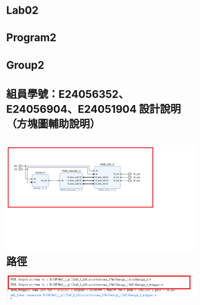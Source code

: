 Lab02
===============================
# Program2
# Group2
組員學號：E24056352、E24056904、E24051904
設計說明（方塊圖輔助說明）
===============================
![image](https://github.com/FPGAGROUP2/2019_FPGA_Design_Group2/blob/master/Lab02/img/block_diagram.png)
路徑
===============================
![image](https://github.com/FPGAGROUP2/2019_FPGA_Design_Group2/blob/master/Lab02/img/Path_and_blockdiagram.png)
